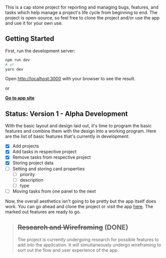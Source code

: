 This is a cap stone project for reporting and managing bugs, features, and tasks which help manage a project's life cycle from beginning to end. The project is open-source, so feel free to clone the project and/or use the app and use it for your own use.

## Getting Started

First, run the development server:

```bash
npm run dev
# or
yarn dev
```

Open [http://localhost:3000](http://localhost:3000) with your browser to see the result.

or

**[Go to app site](https://bug-tracker-delta.vercel.app/)**

## Status: Version 1 - Alpha Development

With the basic layout and design laid out, it's time to program the basic features and combine them with the design into a working program. Here are the list of basic features that's currently in development:

- [x] Add projects
- [x] Add tasks in respective project
- [x] Remove tasks from respective project
- [x] Storing project data
- [ ] Setting and storing card properties
  - [ ] priority
  - [ ] description
  - [ ] type
- [ ] Moving tasks from one panel to the next

Now, the overall aesthetics isn't going to be pretty but the app itself does work. You can go ahead and clone the project or visit the app [here](https://bug-tracker-delta.vercel.app/). The marked out features are ready to go.

>## <del>Research and Wireframing</del> **(DONE)**
>
>The project is currently undergoing research for possible features to add into the application. It will simultaneously undergo wireframing to sort out the flow and user experience of the app.
